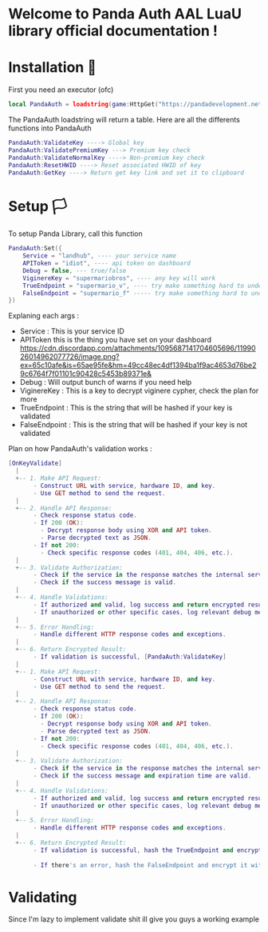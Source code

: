 # Welcome to Panda Auth AAL LuaU library official documentation !

# Installation 🔌
First you need an executor (ofc)
```lua
local PandaAuth = loadstring(game:HttpGet("https://pandadevelopment.net/servicelib?service=servicename&core=roblox&param=testing"))() : table
```
The PandaAuth loadstring will return a table.
Here are all the differents functions into PandaAuth 
```lua
PandaAuth:ValidateKey ----> Global key
PandaAuth:ValidatePremiumKey ---> Premium key check
PandaAuth:ValidateNormalKey ----> Non-premium key check
PandaAuth:ResetHWID ----> Reset associated HWID of key
PandaAuth:GetKey ----> Return get key link and set it to clipboard
```

# Setup 🏳️
To setup Panda Library, call this function
```lua
PandaAuth:Set({
    Service = "landhub", ---- your service name
    APIToken = "idiot", ---- api token on dashboard 
    Debug = false, --- true/false
    ViginereKey = "supermariobros", ---- any key will work
    TrueEndpoint = "supermario_v", ---- try make something hard to understand 
    FalseEndpoint = "supermario_f" ----- try make something hard to understand 
})
```

Explaning each args :
- Service : This is your service ID
- APIToken this is the thing you have set on your dashboard https://cdn.discordapp.com/attachments/1095687141704605696/1199026014962077726/image.png?ex=65c10afe&is=65ae95fe&hm=49cc48ec4df1394ba1f9ac4653d76be29c6764f7f01101c90428c5453b89371e&
- Debug : Will output bunch of warns if you need help
- ViginereKey : This is a key to decrypt viginere cypher, check the plan for more
- TrueEndpoint : This is the string that will be hashed if your key is validated
- FalseEndpoint : This is the string that will be hashed if your key is not validated

Plan on how PandaAuth's validation works :
```lua
[OnKeyValidate]
  |
  +-- 1. Make API Request:
       - Construct URL with service, hardware ID, and key.
       - Use GET method to send the request.
  |
  +-- 2. Handle API Response:
       - Check response status code.
       - If 200 (OK):
         - Decrypt response body using XOR and API token.
         - Parse decrypted text as JSON.
       - If not 200:
         - Check specific response codes (401, 404, 406, etc.).
  |
  +-- 3. Validate Authorization:
       - Check if the service in the response matches the internal service.
       - Check if the success message is valid.
  |
  +-- 4. Handle Validations:
       - If authorized and valid, log success and return encrypted result.
       - If unauthorized or other specific cases, log relevant debug messages and return encrypted result of the False endpoint.
  |
  +-- 5. Error Handling:
       - Handle different HTTP response codes and exceptions.
  |
  +-- 6. Return Encrypted Result:
       - If validation is successful, [PandaAuth:ValidateKey]
  |
  +-- 1. Make API Request:
       - Construct URL with service, hardware ID, and key.
       - Use GET method to send the request.
  |
  +-- 2. Handle API Response:
       - Check response status code.
       - If 200 (OK):
         - Decrypt response body using XOR and API token.
         - Parse decrypted text as JSON.
       - If not 200:
         - Check specific response codes (401, 404, 406, etc.).
  |
  +-- 3. Validate Authorization:
       - Check if the service in the response matches the internal service.
       - Check if the success message and expiration time are valid.
  |
  +-- 4. Handle Validations:
       - If authorized and valid, log success and return encrypted result.
       - If unauthorized or other specific cases, log relevant debug messages.
  |
  +-- 5. Error Handling:
       - Handle different HTTP response codes and exceptions.
  |
  +-- 6. Return Encrypted Result:
       - If validation is successful, hash the TrueEndpoint and encrypt it with Viginere Cypher.
       
       - If there's an error, hash the FalseEndpoint and encrypt it with Viginere Cypher.
```

# Validating 
Since I'm lazy to implement validate shit ill give you guys a working example
